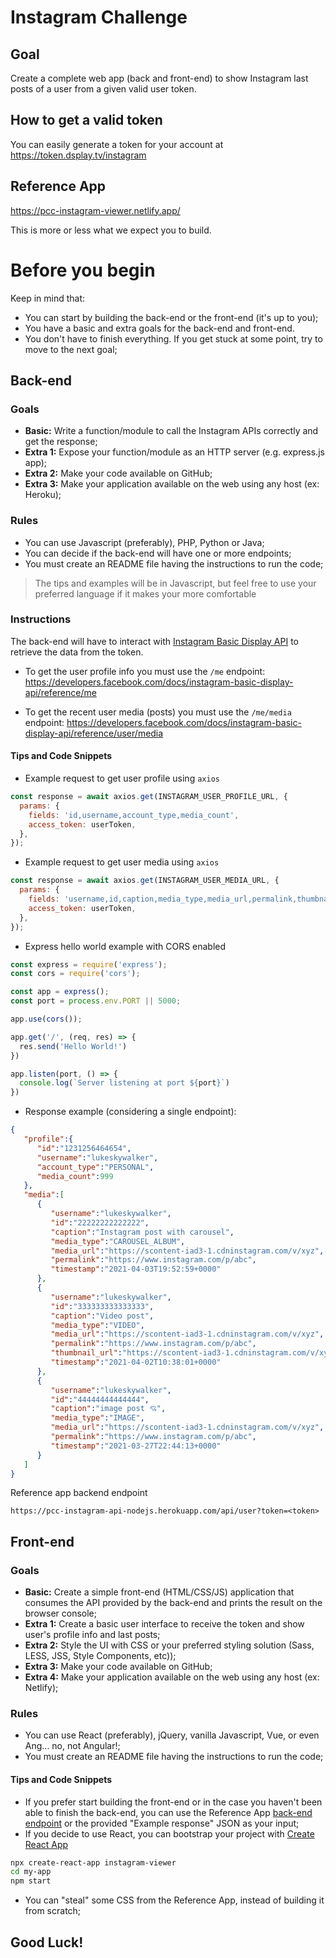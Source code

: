 # Instagram Challenge

## Goal

Create a complete web app (back and front-end) to show Instagram last posts of a user from a given valid user token.

## How to get a valid token

You can easily generate a token for your account at https://token.dsplay.tv/instagram

## Reference App

https://pcc-instagram-viewer.netlify.app/

This is more or less what we expect you to build.

# Before you begin

Keep in mind that:
- You can start by building the back-end or the front-end (it's up to you);
- You have a basic and extra goals for the back-end and front-end. 
- You don't have to finish everything. If you get stuck at some point, try to move to the next goal;


## Back-end

### Goals

- **Basic:** Write a function/module to call the Instagram APIs correctly and get the response;
- **Extra 1:** Expose your function/module as an HTTP server (e.g. express.js app);
- **Extra 2:** Make your code available on GitHub;
- **Extra 3:** Make your application available on the web using any host (ex: Heroku);


### Rules

- You can use Javascript (preferably), PHP, Python or Java;
- You can decide if the back-end will have one or more endpoints;
- You must create an README file having the instructions to run the code;

> The tips and examples will be in Javascript, but feel free to use your preferred language if it makes your more comfortable


### Instructions

The back-end will have to interact with [Instagram Basic Display API](https://developers.facebook.com/docs/instagram-basic-display-api) to retrieve the data from the token.

- To get the user profile info you must use the `/me` endpoint: https://developers.facebook.com/docs/instagram-basic-display-api/reference/me

- To get the recent user media (posts) you must use the `/me/media` endpoint: https://developers.facebook.com/docs/instagram-basic-display-api/reference/user/media 


#### Tips and Code Snippets

- Example request to get user profile using `axios`
```js
const response = await axios.get(INSTAGRAM_USER_PROFILE_URL, {
  params: {
    fields: 'id,username,account_type,media_count',
    access_token: userToken,
  },
});
```

- Example request to get user media using `axios`
```js
const response = await axios.get(INSTAGRAM_USER_MEDIA_URL, {
  params: {
    fields: 'username,id,caption,media_type,media_url,permalink,thumbnail_url,timestamp',
    access_token: userToken,
  },
});
```

- Express hello world example with CORS enabled
```js
const express = require('express');
const cors = require('cors');

const app = express();
const port = process.env.PORT || 5000;

app.use(cors());

app.get('/', (req, res) => {
  res.send('Hello World!')
})

app.listen(port, () => {
  console.log(`Server listening at port ${port}`)
})
```

- Response example (considering a single endpoint):
```json
{
   "profile":{
      "id":"1231256464654",
      "username":"lukeskywalker",
      "account_type":"PERSONAL",
      "media_count":999
   },
   "media":[
      {
         "username":"lukeskywalker",
         "id":"22222222222222",
         "caption":"Instagram post with carousel",
         "media_type":"CAROUSEL_ALBUM",
         "media_url":"https://scontent-iad3-1.cdninstagram.com/v/xyz",
         "permalink":"https://www.instagram.com/p/abc",
         "timestamp":"2021-04-03T19:52:59+0000"
      },
      {
         "username":"lukeskywalker",
         "id":"333333333333333",
         "caption":"Video post",
         "media_type":"VIDEO",
         "media_url":"https://scontent-iad3-1.cdninstagram.com/v/xyz",
         "permalink":"https://www.instagram.com/p/abc",
         "thumbnail_url":"https://scontent-iad3-1.cdninstagram.com/v/xyz",
         "timestamp":"2021-04-02T10:38:01+0000"
      },
      {
         "username":"lukeskywalker",
         "id":"44444444444444",
         "caption":"image post 💘",
         "media_type":"IMAGE",
         "media_url":"https://scontent-iad3-1.cdninstagram.com/v/xyz",
         "permalink":"https://www.instagram.com/p/abc",
         "timestamp":"2021-03-27T22:44:13+0000"
      }
   ]
}
```

Reference app backend endpoint
```
https://pcc-instagram-api-nodejs.herokuapp.com/api/user?token=<token>
```

## Front-end

### Goals

- **Basic:** Create a simple front-end (HTML/CSS/JS) application that consumes the API provided by the back-end and prints the result on the browser console;
- **Extra 1:** Create a basic user interface to receive the token and show user's profile info and last posts;
- **Extra 2:** Style the UI with CSS or your preferred styling solution (Sass, LESS, JSS, Style Components, etc));
- **Extra 3:** Make your code available on GitHub;
- **Extra 4:** Make your application available on the web using any host (ex: Netlify);


### Rules

- You can use React (preferably), jQuery, vanilla Javascript, Vue, or even Ang... no, not Angular!;
- You must create an README file having the instructions to run the code;


#### Tips and Code Snippets

- If you prefer start building the front-end or in the case you haven't been able to finish the back-end, you can use the Reference App [back-end endpoint](https://pcc-instagram-api-nodejs.herokuapp.com/api/user?token=<token>) or the provided "Example response" JSON as your input;
- If you decide to use React, you can bootstrap your project with [Create React App](https://reactjs.org/docs/create-a-new-react-app.html)
```sh
npx create-react-app instagram-viewer
cd my-app
npm start
```
- You can "steal" some CSS from the Reference App, instead of building it from scratch;

## Good Luck!